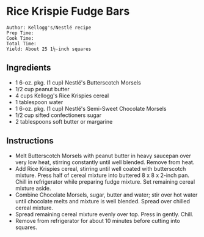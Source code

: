 # Rice Krispie Fudge Bars

```
Author: Kellogg's/Nestlé recipe
Prep Time: 
Cook Time: 
Total Time: 
Yield: About 25 1½-inch squares
```

## Ingredients

- 1 6-oz. pkg. (1 cup) Nestlé's Butterscotch Morsels
- 1/2 cup peanut butter
- 4 cups Kellogg's Rice Krispies cereal
- 1 tablespoon water
- 1 6-oz. pkg. (1 cup) Nestlé's Semi-Sweet Chocolate Morsels
- 1/2 cup sifted confectioners sugar
- 2 tablespoons soft butter or margarine

## Instructions

- Melt Butterscotch Morsels with peanut butter in heavy saucepan over very low heat, stirring constantly until well blended. Remove from heat.
- Add Rice Krispies cereal, stirring until well coated with butterscotch mixture. Press half of cereal mixture into buttered 8 x 8 x 2-inch pan. Chill in refrigerator while preparing fudge mixture. Set remaining cereal mixture aside.
- Combine Chocolate Morsels, sugar, butter and water; stir over hot water until chocolate melts and mixture is well blended. Spread over chilled cereal mixture.
- Spread remaining cereal mixture evenly over top. Press in gently. Chill.
- Remove from refrigerator for about 10 minutes before cutting into squares.
